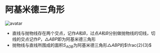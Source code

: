# 阿基米德三角形
![avatar](https://bkimg.cdn.bcebos.com/pic/adaf2edda3cc7cd97c3f7cf13201213fb80e918c?x-bce-process=image/format,f_auto/watermark,image_d2F0ZXIvYmFpa2UyNzI,g_7,xp_5,yp_5,P_20/resize,m_lfit,limit_1,h_1080)
* 直线与抛物线存在两个交点，记作$A$和$B$，过点$A$和$B$分别做抛物线的切线，切线的交点记作$P$，$\triangle ABP$即为阿基米德三角形
* 抛物线与直线所围成的面积$S_{AOB}$为阿基米德三角形$\triangle ABP$的$\frac{2}{3}$
